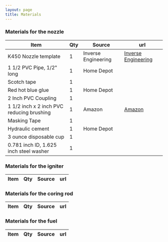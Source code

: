 ```yaml
---
layout: page
title: Materials
---
```



### Materials for the nozzle

|Item|Qty|Source|url|
|---|---|---|---|
|K450 Nozzle template|1| Inverse Engineering |[Inverse Engineering](http://www.inverseengineering.com)|
|1 1/2 PVC Pipe, 1/2" long|1| Home Depot| |
|Scotch tape|1|| |
|Red hot blue glue|1|Home Depot |
|2 Inch PVC Coupling|1| |
|1 1/2 inch x 2 inch PVC reducing brushing|1|Amazon|[Amazon](https://www.amazon.com/gp/product/B008I4BVZS/ref=oh_aui_detailpage_o04_s00?ie=UTF8&psc=1)
|Masking Tape|1| |
|Hydraulic cement|1|Home Depot| |
|3 ounce disposable cup |1|| |
| 0.781 inch ID, 1.625 inch steel washer|1| | |

### Materials for the igniter

|Item|Qty|Source|url|
|---|---|---|---|

### Materials for the coring rod

|Item|Qty|Source|url|
|---|---|---|---|

### Materials for the fuel

|Item|Qty|Source|url|
|---|---|---|---|

